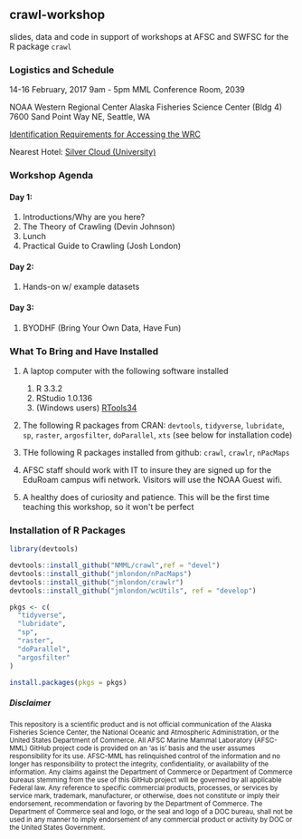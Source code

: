 
<!-- README.md is generated from README.Rmd. Please edit that file -->
crawl-workshop
--------------

slides, data and code in support of workshops at AFSC and SWFSC for the R package `crawl`

### Logistics and Schedule

14-16 February, 2017
9am - 5pm
MML Conference Room, 2039

NOAA Western Regional Center
Alaska Fisheries Science Center (Bldg 4)
7600 Sand Point Way NE, Seattle, WA

[Identification Requirements for Accessing the WRC](http://www.wrc.noaa.gov/NewIdRequirements.htm)

Nearest Hotel: [Silver Cloud (University)](https://www.silvercloud.com/university/)

### Workshop Agenda

#### Day 1:

1.  Introductions/Why are you here?
2.  The Theory of Crawling (Devin Johnson)
3.  Lunch
4.  Practical Guide to Crawling (Josh London)

#### Day 2:

1.  Hands-on w/ example datasets

#### Day 3:

1.  BYODHF (Bring Your Own Data, Have Fun)

### What To Bring and Have Installed

1.  A laptop computer with the following software installed
    1.  R 3.3.2
    2.  RStudio 1.0.136
    3.  (Windows users) [RTools34](https://cran.r-project.org/bin/windows/Rtools/)

2.  The following R packages from CRAN: `devtools`, `tidyverse`, `lubridate`, `sp`, `raster`, `argosfilter`, `doParallel`, `xts` (see below for installation code)
3.  THe following R packages installed from github: `crawl`, `crawlr`, `nPacMaps`
4.  AFSC staff should work with IT to insure they are signed up for the EduRoam campus wifi network. Visitors will use the NOAA Guest wifi.
5.  A healthy does of curiosity and patience. This will be the first time teaching this workshop, so it won't be perfect

### Installation of R Packages

``` r
library(devtools)

devtools::install_github("NMML/crawl",ref = "devel")
devtools::install_github("jmlondon/nPacMaps")
devtools::install_github("jmlondon/crawlr")
devtools::install_github("jmlondon/wcUtils", ref = "develop")

pkgs <- c(
  "tidyverse",
  "lubridate",
  "sp",
  "raster",
  "doParallel",
  "argosfilter"
)

install.packages(pkgs = pkgs)
```

##### Disclaimer

<sub>This repository is a scientific product and is not official communication of the Alaska Fisheries Science Center, the National Oceanic and Atmospheric Administration, or the United States Department of Commerce. All AFSC Marine Mammal Laboratory (AFSC-MML) GitHub project code is provided on an ‘as is’ basis and the user assumes responsibility for its use. AFSC-MML has relinquished control of the information and no longer has responsibility to protect the integrity, confidentiality, or availability of the information. Any claims against the Department of Commerce or Department of Commerce bureaus stemming from the use of this GitHub project will be governed by all applicable Federal law. Any reference to specific commercial products, processes, or services by service mark, trademark, manufacturer, or otherwise, does not constitute or imply their endorsement, recommendation or favoring by the Department of Commerce. The Department of Commerce seal and logo, or the seal and logo of a DOC bureau, shall not be used in any manner to imply endorsement of any commercial product or activity by DOC or the United States Government.</sub>
